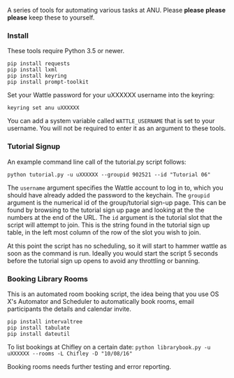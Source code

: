 A series of tools for automating various tasks at ANU. Please **please** **please** **please** keep these to yourself.

### Install
These tools require Python 3.5 or newer.

```
pip install requests
pip install lxml
pip install keyring
pip install prompt-toolkit
```

Set your Wattle password for your uXXXXXX username into the keyring:

```
keyring set anu uXXXXXX
```

You can add a system variable called `WATTLE_USERNAME` that is set to your username. You will not be required to enter it as an argument to these tools.

### Tutorial Signup

An example command line call of the tutorial.py script follows: 
```
python tutorial.py -u uXXXXXX --groupid 902521 --id "Tutorial 06"
```

The `username` argument specifies the Wattle account to log in to, which you should have already added the password to the keychain.
The `groupid` argument is the numerical id of the group/tutorial sign-up page. This can be found by browsing to the tutorial sign up page and looking at the the numbers at the end of the URL.
The `id` argument is the tutorial slot that the script will attempt to join. This is the string found in the tutorial sign up table, in the left most column of the row of the slot you wish to join.

At this point the script has no scheduling, so it will start to hammer wattle as soon as the command is run. Ideally you would start the script 5 seconds before the tutorial sign up opens to avoid any throttling or banning.

### Booking Library Rooms

This is an automated room booking script, the idea being that you use OS X's Automator and Scheduler to automatically book rooms, email participants the details and calendar invite.

```
pip install intervaltree
pip install tabulate
pip install dateutil
```

To list bookings at Chifley on a certain date:
```python librarybook.py -u uXXXXXX --rooms -L Chifley -D "10/08/16"```

Booking rooms needs further testing and error reporting.

